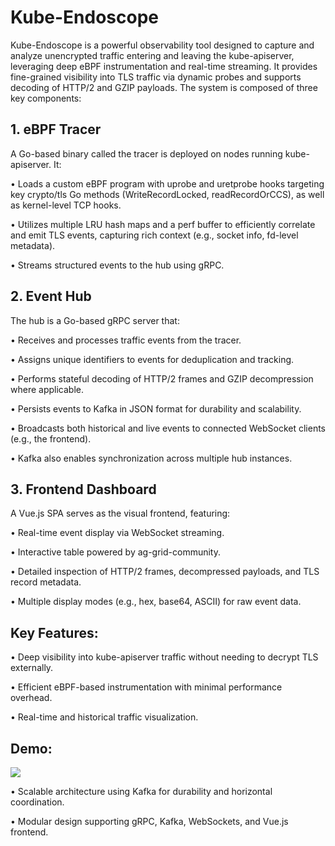 # Kube-Endoscope

Kube-Endoscope is a powerful observability tool designed to capture and analyze unencrypted traffic entering and leaving the kube-apiserver, leveraging deep eBPF instrumentation and real-time streaming. It provides fine-grained visibility into TLS traffic via dynamic probes and supports decoding of HTTP/2 and GZIP payloads. The system is composed of three key components:

## 1. eBPF Tracer

A Go-based binary called the tracer is deployed on nodes running kube-apiserver. It:

• Loads a custom eBPF program with uprobe and uretprobe hooks targeting key crypto/tls Go methods (WriteRecordLocked, readRecordOrCCS), as well as kernel-level TCP hooks.

• Utilizes multiple LRU hash maps and a perf buffer to efficiently correlate and emit TLS events, capturing rich context (e.g., socket info, fd-level metadata).

• Streams structured events to the hub using gRPC.

## 2. Event Hub

The hub is a Go-based gRPC server that:

• Receives and processes traffic events from the tracer.

• Assigns unique identifiers to events for deduplication and tracking.

• Performs stateful decoding of HTTP/2 frames and GZIP decompression where applicable.

• Persists events to Kafka in JSON format for durability and scalability.

• Broadcasts both historical and live events to connected WebSocket clients (e.g., the frontend).

• Kafka also enables synchronization across multiple hub instances.

## 3. Frontend Dashboard

A Vue.js SPA serves as the visual frontend, featuring:

• Real-time event display via WebSocket streaming.

• Interactive table powered by ag-grid-community.

• Detailed inspection of HTTP/2 frames, decompressed payloads, and TLS record metadata.

• Multiple display modes (e.g., hex, base64, ASCII) for raw event data.

## Key Features:

• Deep visibility into kube-apiserver traffic without needing to decrypt TLS externally.

• Efficient eBPF-based instrumentation with minimal performance overhead.

• Real-time and historical traffic visualization.

## Demo:
[![](https://markdown-videos-api.jorgenkh.no/youtube/W_HJ4eimxNw)](https://youtu.be/W_HJ4eimxNw)


• Scalable architecture using Kafka for durability and horizontal coordination.

• Modular design supporting gRPC, Kafka, WebSockets, and Vue.js frontend.
